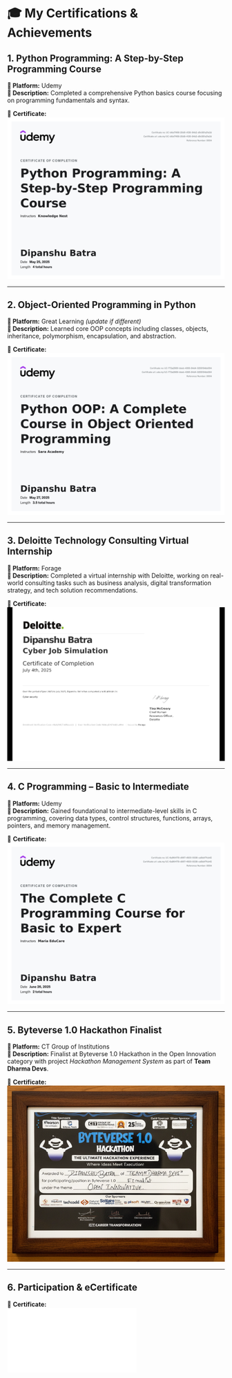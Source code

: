 # 🎓 My Certifications & Achievements

## 1. Python Programming: A Step-by-Step Programming Course  
**📍 Platform:** Udemy  
**📝 Description:** Completed a comprehensive Python basics course focusing on programming fundamentals and syntax.  

📜 **Certificate:**  
![Python Certificate](./149639313.jpg)

---

## 2. Object-Oriented Programming in Python  
**📍 Platform:** Great Learning *(update if different)*  
**📝 Description:** Learned core OOP concepts including classes, objects, inheritance, polymorphism, encapsulation, and abstraction.  

📜 **Certificate:**  
![OOP in Python Certificate](./UC-772a2989-bbeb-4395-84d4-0255154bb094.jpg)

---

## 3. Deloitte Technology Consulting Virtual Internship  
**📍 Platform:** Forage  
**📝 Description:** Completed a virtual internship with Deloitte, working on real-world consulting tasks such as business analysis, digital transformation strategy, and tech solution recommendations.  

📜 **Certificate:**  
![Deloitte Internship Certificate](./E9pA6qsdbeyEkp3ti_9PBTqmSxAf6zZTseP_R88cgDrGfwd3LoHAn_1751614215224_completion_certificate_page-0001.jpg)

---

## 4. C Programming – Basic to Intermediate  
**📍 Platform:** Udemy  
**📝 Description:** Gained foundational to intermediate-level skills in C programming, covering data types, control structures, functions, arrays, pointers, and memory management.  

📜 **Certificate:**  
![C Programming Certificate](./UC-6a964178-d967-4500-9338-ca5bbf7fcb42.jpg)

---

## 5. Byteverse 1.0 Hackathon Finalist  
**📍 Platform:** CT Group of Institutions  
**📝 Description:** Finalist at Byteverse 1.0 Hackathon in the Open Innovation category with project *Hackathon Management System* as part of **Team Dharma Devs**.  

📜 **Certificate:**  
![Byteverse Hackathon Certificate](./bytverse1.0.png)

---

## 6. Participation & eCertificate  
📜 **Certificate:**  
![eCertificate](./eCertificate.pdf)
